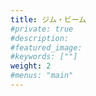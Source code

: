 ```yaml
---
title: ジム・ビーム
#private: true
#description: 
#featured_image: 
#keywords: [""]
weight: 2
#menus: "main"
---
```

